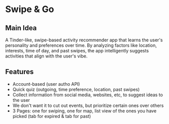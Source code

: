 # Swipe & Go 

## Main Idea
A Tinder-like, swipe-based activity recommender app that learns the user's personality and preferences over time. By analyzing factors like location, interests, time of day, and past swipes, the app intelligently suggests activities that align with the user's vibe. 


## Features
* Account-based (user autho API)
* Quick quiz (outgoing, time preference, location, past swipes)
* Collect information from social media, websites, etc, to suggest ideas to the user
* We don't want it to cut out events, but prioritize certain ones over others
* 3 Pages: one for swiping, one for map, list view of the ones you have picked (tab for expired & tab for past)
